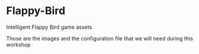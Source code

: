 # Flappy-Bird
Intelligent Flappy Bird game assets

Those are the images and the configuration file that we will need during this workshop 
